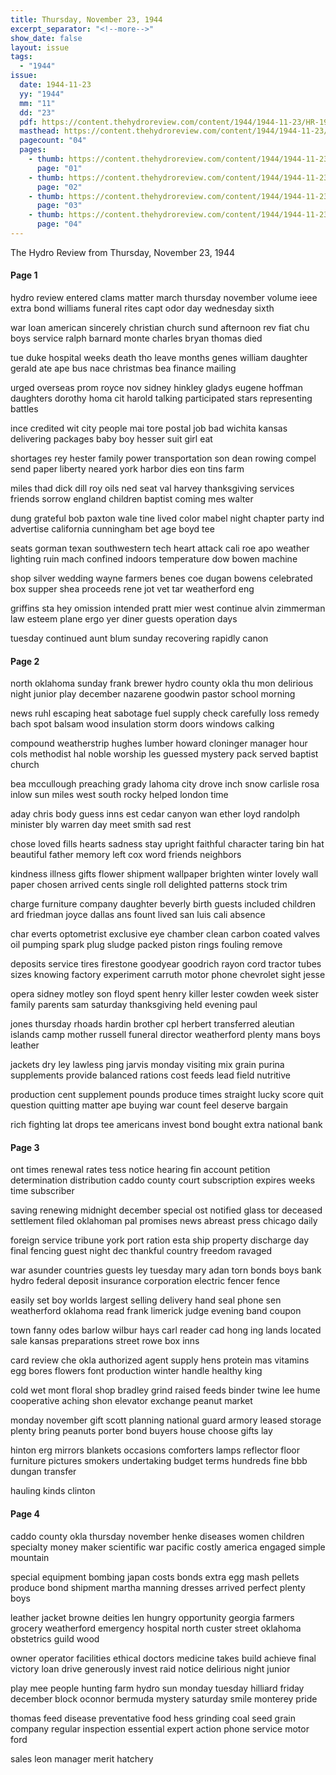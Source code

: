 ```yaml
---
title: Thursday, November 23, 1944
excerpt_separator: "<!--more-->"
show_date: false
layout: issue
tags:
  - "1944"
issue:
  date: 1944-11-23
  yy: "1944"
  mm: "11"
  dd: "23"
  pdf: https://content.thehydroreview.com/content/1944/1944-11-23/HR-1944-11-23.pdf
  masthead: https://content.thehydroreview.com/content/1944/1944-11-23/masthead/HR-1944-11-23.jpg
  pagecount: "04"
  pages:
    - thumb: https://content.thehydroreview.com/content/1944/1944-11-23/thumbnails/HR-1944-11-23-01.jpg
      page: "01"
    - thumb: https://content.thehydroreview.com/content/1944/1944-11-23/thumbnails/HR-1944-11-23-02.jpg
      page: "02"
    - thumb: https://content.thehydroreview.com/content/1944/1944-11-23/thumbnails/HR-1944-11-23-03.jpg
      page: "03"
    - thumb: https://content.thehydroreview.com/content/1944/1944-11-23/thumbnails/HR-1944-11-23-04.jpg
      page: "04"
---
```


The Hydro Review from Thursday, November 23, 1944

<!--more-->

<h4>Page 1</h4>
<p>hydro review entered clams matter march thursday november volume ieee extra bond williams funeral rites capt odor day wednesday sixth</p>
<p>war loan american sincerely christian church sund afternoon rev fiat chu boys service ralph barnard monte charles bryan thomas died</p>
<p>tue duke hospital weeks death tho leave months genes william daughter gerald ate ape bus nace christmas bea finance mailing</p>
<p>urged overseas prom royce nov sidney hinkley gladys eugene hoffman daughters dorothy homa cit harold talking participated stars representing battles</p>
<p>ince credited wit city people mai tore postal job bad wichita kansas delivering packages baby boy hesser suit girl eat</p>
<p>shortages rey hester family power transportation son dean rowing compel send paper liberty neared york harbor dies eon tins farm</p>
<p>miles thad dick dill roy oils ned seat val harvey thanksgiving services friends sorrow england children baptist coming mes walter</p>
<p>dung grateful bob paxton wale tine lived color mabel night chapter party ind advertise california cunningham bet age boyd tee</p>
<p>seats gorman texan southwestern tech heart attack cali roe apo weather lighting ruin mach confined indoors temperature dow bowen machine</p>
<p>shop silver wedding wayne farmers benes coe dugan bowens celebrated box supper shea proceeds rene jot vet tar weatherford eng</p>
<p>griffins sta hey omission intended pratt mier west continue alvin zimmerman law esteem plane ergo yer diner guests operation days</p>
<p>tuesday continued aunt blum sunday recovering rapidly canon</p>
<h4>Page 2</h4>
<p>north oklahoma sunday frank brewer hydro county okla thu mon delirious night junior play december nazarene goodwin pastor school morning</p>
<p>news ruhl escaping heat sabotage fuel supply check carefully loss remedy bach spot balsam wood insulation storm doors windows calking</p>
<p>compound weatherstrip hughes lumber howard cloninger manager hour cols methodist hal noble worship les guessed mystery pack served baptist church</p>
<p>bea mccullough preaching grady lahoma city drove inch snow carlisle rosa inlow sun miles west south rocky helped london time</p>
<p>aday chris body guess inns est cedar canyon wan ether loyd randolph minister bly warren day meet smith sad rest</p>
<p>chose loved fills hearts sadness stay upright faithful character taring bin hat beautiful father memory left cox word friends neighbors</p>
<p>kindness illness gifts flower shipment wallpaper brighten winter lovely wall paper chosen arrived cents single roll delighted patterns stock trim</p>
<p>charge furniture company daughter beverly birth guests included children ard friedman joyce dallas ans fount lived san luis cali absence</p>
<p>char everts optometrist exclusive eye chamber clean carbon coated valves oil pumping spark plug sludge packed piston rings fouling remove</p>
<p>deposits service tires firestone goodyear goodrich rayon cord tractor tubes sizes knowing factory experiment carruth motor phone chevrolet sight jesse</p>
<p>opera sidney motley son floyd spent henry killer lester cowden week sister family parents sam saturday thanksgiving held evening paul</p>
<p>jones thursday rhoads hardin brother cpl herbert transferred aleutian islands camp mother russell funeral director weatherford plenty mans boys leather</p>
<p>jackets dry ley lawless ping jarvis monday visiting mix grain purina supplements provide balanced rations cost feeds lead field nutritive</p>
<p>production cent supplement pounds produce times straight lucky score quit question quitting matter ape buying war count feel deserve bargain</p>
<p>rich fighting lat drops tee americans invest bond bought extra national bank</p>
<h4>Page 3</h4>
<p>ont times renewal rates tess notice hearing fin account petition determination distribution caddo county court subscription expires weeks time subscriber</p>
<p>saving renewing midnight december special ost notified glass tor deceased settlement filed oklahoman pal promises news abreast press chicago daily</p>
<p>foreign service tribune york port ration esta ship property discharge day final fencing guest night dec thankful country freedom ravaged</p>
<p>war asunder countries guests ley tuesday mary adan torn bonds boys bank hydro federal deposit insurance corporation electric fencer fence</p>
<p>easily set boy worlds largest selling delivery hand seal phone sen weatherford oklahoma read frank limerick judge evening band coupon</p>
<p>town fanny odes barlow wilbur hays carl reader cad hong ing lands located sale kansas preparations street rowe box inns</p>
<p>card review che okla authorized agent supply hens protein mas vitamins egg bores flowers font production winter handle healthy king</p>
<p>cold wet mont floral shop bradley grind raised feeds binder twine lee hume cooperative aching shon elevator exchange peanut market</p>
<p>monday november gift scott planning national guard armory leased storage plenty bring peanuts porter bond buyers house choose gifts lay</p>
<p>hinton erg mirrors blankets occasions comforters lamps reflector floor furniture pictures smokers undertaking budget terms hundreds fine bbb dungan transfer</p>
<p>hauling kinds clinton</p>
<h4>Page 4</h4>
<p>caddo county okla thursday november henke diseases women children specialty money maker scientific war pacific costly america engaged simple mountain</p>
<p>special equipment bombing japan costs bonds extra egg mash pellets produce bond shipment martha manning dresses arrived perfect plenty boys</p>
<p>leather jacket browne deities len hungry opportunity georgia farmers grocery weatherford emergency hospital north custer street oklahoma obstetrics guild wood</p>
<p>owner operator facilities ethical doctors medicine takes build achieve final victory loan drive generously invest raid notice delirious night junior</p>
<p>play mee people hunting farm hydro sun monday tuesday hilliard friday december block oconnor bermuda mystery saturday smile monterey pride</p>
<p>thomas feed disease preventative food hess grinding coal seed grain company regular inspection essential expert action phone service motor ford</p>
<p>sales leon manager merit hatchery</p>
